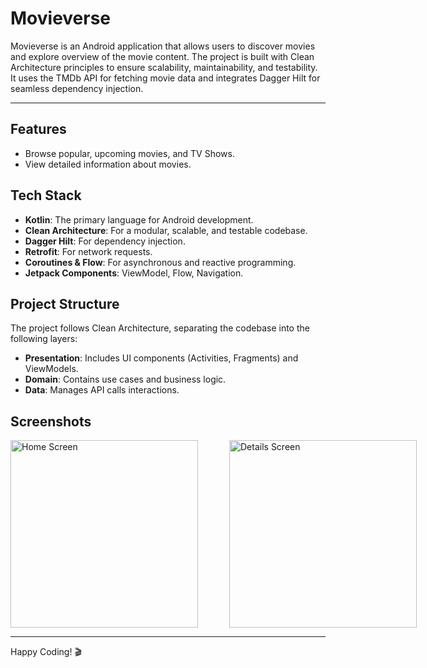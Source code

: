 # Movieverse

Movieverse is an Android application that allows users to discover movies and explore overview of the movie content. The project is built with Clean Architecture principles to ensure scalability, maintainability, and testability. It uses the TMDb API for fetching movie data and integrates Dagger Hilt for seamless dependency injection.

---

## Features
- Browse popular, upcoming movies, and TV Shows.
- View detailed information about movies.

## Tech Stack
- **Kotlin**: The primary language for Android development.
- **Clean Architecture**: For a modular, scalable, and testable codebase.
- **Dagger Hilt**: For dependency injection.
- **Retrofit**: For network requests.
- **Coroutines & Flow**: For asynchronous and reactive programming.
- **Jetpack Components**: ViewModel, Flow, Navigation.

## Project Structure
The project follows Clean Architecture, separating the codebase into the following layers:
- **Presentation**: Includes UI components (Activities, Fragments) and ViewModels.
- **Domain**: Contains use cases and business logic.
- **Data**: Manages API calls interactions.


## Screenshots
<div style="display: flex; gap: 50px;">
  <img src="https://github.com/user-attachments/assets/e461ff88-0772-40bd-a864-2d88deee7798" alt="Home Screen" width="300"/>
  <img src="https://github.com/user-attachments/assets/6b84b1d8-d64c-484c-b7bf-aea6dfa77cea" alt="Details Screen" width="300"/>
</div>

---
Happy Coding! 🎬

